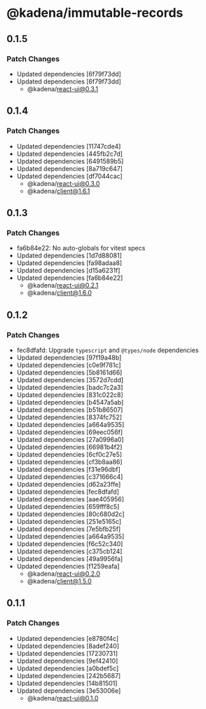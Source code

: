 # @kadena/immutable-records

## 0.1.5

### Patch Changes

- Updated dependencies [6f79f73dd]
- Updated dependencies [6f79f73dd]
  - @kadena/react-ui@0.3.1

## 0.1.4

### Patch Changes

- Updated dependencies [11747cde4]
- Updated dependencies [445fb2c7d]
- Updated dependencies [6491589b5]
- Updated dependencies [8a719c647]
- Updated dependencies [df7044cac]
  - @kadena/react-ui@0.3.0
  - @kadena/client@1.6.1

## 0.1.3

### Patch Changes

- fa6b84e22: No auto-globals for vitest specs
- Updated dependencies [1d7d88081]
- Updated dependencies [fa98adaa8]
- Updated dependencies [d15a6231f]
- Updated dependencies [fa6b84e22]
  - @kadena/react-ui@0.2.1
  - @kadena/client@1.6.0

## 0.1.2

### Patch Changes

- fec8dfafd: Upgrade `typescript` and `@types/node` dependencies
- Updated dependencies [97f19a48b]
- Updated dependencies [c0e9f781c]
- Updated dependencies [5b8161d66]
- Updated dependencies [3572d7cdd]
- Updated dependencies [badc7c2a3]
- Updated dependencies [831c022c8]
- Updated dependencies [b4547a5ab]
- Updated dependencies [b51b86507]
- Updated dependencies [8374fc752]
- Updated dependencies [a664a9535]
- Updated dependencies [69eec056f]
- Updated dependencies [27a0996a0]
- Updated dependencies [66981b4f2]
- Updated dependencies [6cf0c27e5]
- Updated dependencies [cf3b8aa86]
- Updated dependencies [f31e96dbf]
- Updated dependencies [c371666c4]
- Updated dependencies [d62a23ffe]
- Updated dependencies [fec8dfafd]
- Updated dependencies [aae405956]
- Updated dependencies [659fff8c5]
- Updated dependencies [80c680d2c]
- Updated dependencies [251e5165c]
- Updated dependencies [7e5bfb25f]
- Updated dependencies [a664a9535]
- Updated dependencies [f6c52c340]
- Updated dependencies [c375cb124]
- Updated dependencies [49a9956fa]
- Updated dependencies [f1259eafa]
  - @kadena/react-ui@0.2.0
  - @kadena/client@1.5.0

## 0.1.1

### Patch Changes

- Updated dependencies [e8780f4c]
- Updated dependencies [8adef240]
- Updated dependencies [17230731]
- Updated dependencies [9ef42410]
- Updated dependencies [a0bdef5c]
- Updated dependencies [242b5687]
- Updated dependencies [14b81501]
- Updated dependencies [3e53006e]
  - @kadena/react-ui@0.1.0
